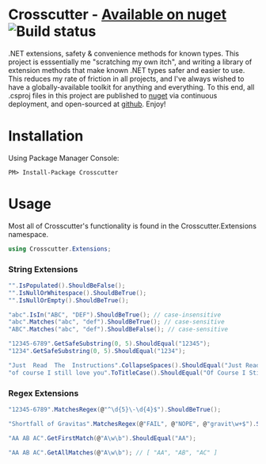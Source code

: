 # Crosscutter - [Available on nuget](https://www.nuget.org/packages/Crosscutter/) ![Build status](https://benzel.visualstudio.com/Crosscutter/_apis/build/status/Crosscutter-CD)
.NET extensions, safety &amp; convenience methods for known types.  This project is esssentially me "scratching my own itch", and writing a library of extension methods that make known .NET types safer and easier to use.  This reduces my rate of friction in all projects, and I've always wished to have a globally-available toolkit for anything and everything.  To this end, all .csproj files in this project are published to [nuget](https://www.nuget.org/packages?q=crosscutter) via continuous deployment, and open-sourced at [github](https://github.com/dbenzel/Crosscutter).  Enjoy!

# Installation
Using Package Manager Console:
```
PM> Install-Package Crosscutter
```

# Usage
Most all of Crosscutter's functionality is found in the Crosscutter.Extensions namespace.
```c#
using Crosscutter.Extensions;
```

### String Extensions
```c#
"".IsPopulated().ShouldBeFalse();
"".IsNullOrWhitespace().ShouldBeTrue();
"".IsNullOrEmpty().ShouldBeTrue();

"abc".IsIn("ABC", "DEF").ShouldBeTrue(); // case-insensitive
"abc".Matches("abc", "def").ShouldBeTrue(); // case-sensitive
"ABC".Matches("abc", "def").ShouldBeFalse(); // case-sensitive

"12345-6789".GetSafeSubstring(0, 5).ShouldEqual("12345");
"1234".GetSafeSubstring(0, 5).ShouldEqual("1234");

"Just  Read  The  Instructions".CollapseSpaces().ShouldEqual("Just Read The Instructions");
"of course I still love you".ToTitleCase().ShouldEqual("Of Course I Still Love You");
```

### Regex Extensions
```c#
"12345-6789".MatchesRegex(@"^\d{5}\-\d{4}$").ShouldBeTrue();

"Shortfall of Gravitas".MatchesRegex(@"FAIL", @"NOPE", @"gravit\w+$").ShouldBeTrue();

"AA AB AC".GetFirstMatch(@"A\w\b").ShouldEqual("AA");

"AA AB AC".GetAllMatches(@"A\w\b"); // [ "AA", "AB", "AC" ]
```